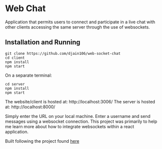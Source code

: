 # Web Chat
Application that permits users to connect and participate in a live chat with other clients accessing the same server through the use of websockets.

## Installation and Running
```
git clone https://github.com/djain106/web-socket-chat
cd client
npm install
npm start
```
On a separate terminal:
```
cd server
npm install
npm start
```
The website/client is hosted at: http://localhost:3006/
The server is hosted at: http://localhost:8000/

Simply enter the URL on your local machine. Enter a username and send messages using a websocket connection. This project was primarily to help me learn more about how to integrate websockets within a react application.


Built following the project found [here](https://github.com/kokanek/web-socket-chat)